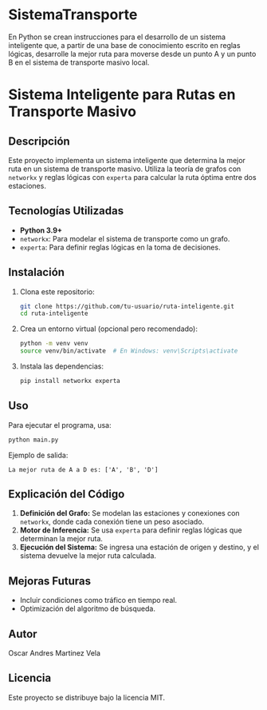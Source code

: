 # SistemaTransporte
En Python se crean instrucciones para el desarrollo de un sistema inteligente que, a partir de una base de conocimiento escrito en reglas lógicas, desarrolle la mejor ruta para moverse desde un punto A y un punto B en el sistema de transporte masivo local.

# Sistema Inteligente para Rutas en Transporte Masivo

## Descripción
Este proyecto implementa un sistema inteligente que determina la mejor ruta en un sistema de transporte masivo. Utiliza la teoría de grafos con `networkx` y reglas lógicas con `experta` para calcular la ruta óptima entre dos estaciones.

## Tecnologías Utilizadas
- **Python 3.9+**
- `networkx`: Para modelar el sistema de transporte como un grafo.
- `experta`: Para definir reglas lógicas en la toma de decisiones.

## Instalación
1. Clona este repositorio:
   ```sh
   git clone https://github.com/tu-usuario/ruta-inteligente.git
   cd ruta-inteligente
   ```
2. Crea un entorno virtual (opcional pero recomendado):
   ```sh
   python -m venv venv
   source venv/bin/activate  # En Windows: venv\Scripts\activate
   ```
3. Instala las dependencias:
   ```sh
   pip install networkx experta
   ```

## Uso
Para ejecutar el programa, usa:
```sh
python main.py
```

Ejemplo de salida:
```
La mejor ruta de A a D es: ['A', 'B', 'D']
```

## Explicación del Código
1. **Definición del Grafo:** Se modelan las estaciones y conexiones con `networkx`, donde cada conexión tiene un peso asociado.
2. **Motor de Inferencia:** Se usa `experta` para definir reglas lógicas que determinan la mejor ruta.
3. **Ejecución del Sistema:** Se ingresa una estación de origen y destino, y el sistema devuelve la mejor ruta calculada.

## Mejoras Futuras
- Incluir condiciones como tráfico en tiempo real.
- Optimización del algoritmo de búsqueda.

## Autor
Oscar Andres Martinez Vela

## Licencia
Este proyecto se distribuye bajo la licencia MIT.

